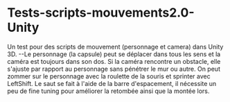 # Tests-scripts-mouvements2.0-Unity
 Un test pour des scripts de mouvement (personnage et camera) dans Unity 3D. 
 --Le personnage (la capsule) peut se déplacer dans tous les sens  et la caméra est toujours dans son dos. 
 Si la caméra rencontre un obstacle, elle s'ajuste par rapport au personnage sans pénétrer le mur ou autre.
 On peut zommer sur le personnage avec la roulette de la souris et sprinter avec LeftShift. 
 Le saut se fait à l'aide de la barre d'espacement, il nécessite un peu de fine tuning pour améliorer la retombée
 ainsi que la montée lors. 
 
